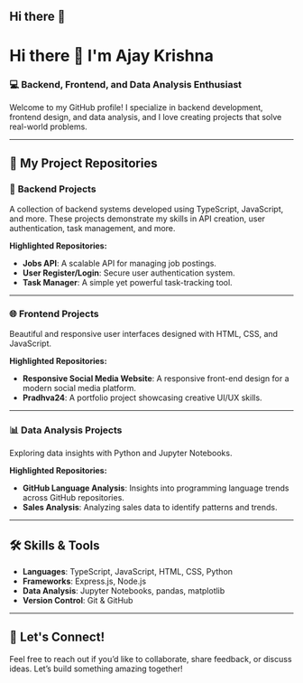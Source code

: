 ## Hi there 👋

<!--
**ajaykrishna-125/ajaykrishna-125** is a ✨ _special_ ✨ repository because its `README.md` (this file) appears on your GitHub profile.

Here are some ideas to get you started:

- 🔭 I’m currently working on ...
- 🌱 I’m currently learning ...
- 👯 I’m looking to collaborate on ...
- 🤔 I’m looking for help with ...
- 💬 Ask me about ...
- 📫 How to reach me: ...
- 😄 Pronouns: ...
- ⚡ Fun fact: ...
-->
# Hi there 👋 I'm Ajay Krishna

### 💻 Backend, Frontend, and Data Analysis Enthusiast  
Welcome to my GitHub profile! I specialize in backend development, frontend design, and data analysis, and I love creating projects that solve real-world problems.

---

## 📁 My Project Repositories  

### 🔧 **Backend Projects**  
A collection of backend systems developed using TypeScript, JavaScript, and more. These projects demonstrate my skills in API creation, user authentication, task management, and more.  

**Highlighted Repositories:**  
- **Jobs API**: A scalable API for managing job postings.  
- **User Register/Login**: Secure user authentication system.  
- **Task Manager**: A simple yet powerful task-tracking tool.  

---

### 🌐 **Frontend Projects**  
Beautiful and responsive user interfaces designed with HTML, CSS, and JavaScript.  

**Highlighted Repositories:**  
- **Responsive Social Media Website**: A responsive front-end design for a modern social media platform.  
- **Pradhva24**: A portfolio project showcasing creative UI/UX skills.  

---

### 📊 **Data Analysis Projects**  
Exploring data insights with Python and Jupyter Notebooks.  

**Highlighted Repositories:**  
- **GitHub Language Analysis**: Insights into programming language trends across GitHub repositories.  
- **Sales Analysis**: Analyzing sales data to identify patterns and trends.  

---

## 🛠️ Skills & Tools  
- **Languages**: TypeScript, JavaScript, HTML, CSS, Python  
- **Frameworks**: Express.js, Node.js  
- **Data Analysis**: Jupyter Notebooks, pandas, matplotlib  
- **Version Control**: Git & GitHub  

---

## 🌟 Let's Connect!  
Feel free to reach out if you’d like to collaborate, share feedback, or discuss ideas. Let’s build something amazing together!
